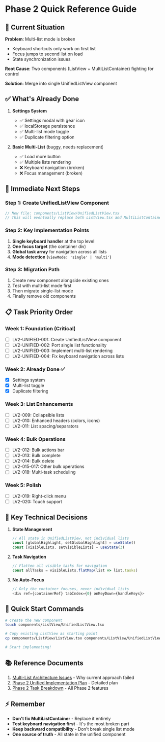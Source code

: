 # Phase 2 Quick Reference Guide

## 🚨 Current Situation

**Problem**: Multi-list mode is broken
- Keyboard shortcuts only work on first list
- Focus jumps to second list on load
- State synchronization issues

**Root Cause**: Two components (ListView + MultiListContainer) fighting for control

**Solution**: Merge into single UnifiedListView component

## ✅ What's Already Done

1. **Settings System**
   - ✅ Settings modal with gear icon
   - ✅ localStorage persistence
   - ✅ Multi-list mode toggle
   - ✅ Duplicate filtering option

2. **Basic Multi-List** (buggy, needs replacement)
   - ✅ Load more button
   - ✅ Multiple lists rendering
   - ❌ Keyboard navigation (broken)
   - ❌ Focus management (broken)

## 🎯 Immediate Next Steps

### Step 1: Create UnifiedListView Component
```typescript
// New file: components/ListView/UnifiedListView.tsx
// This will eventually replace both ListView.tsx and MultiListContainer.tsx
```

### Step 2: Key Implementation Points
1. **Single keyboard handler** at the top level
2. **One focus target** (the container div)
3. **Global task array** for navigation across all lists
4. **Mode detection** (`viewMode: 'single' | 'multi'`)

### Step 3: Migration Path
1. Create new component alongside existing ones
2. Test with multi-list mode first
3. Then migrate single-list mode
4. Finally remove old components

## 📋 Task Priority Order

### Week 1: Foundation (Critical)
- [ ] LV2-UNIFIED-001: Create UnifiedListView component
- [ ] LV2-UNIFIED-002: Port single list functionality
- [ ] LV2-UNIFIED-003: Implement multi-list rendering
- [ ] LV2-UNIFIED-004: Fix keyboard navigation across lists

### Week 2: Already Done ✅
- [x] Settings system
- [x] Multi-list toggle
- [x] Duplicate filtering

### Week 3: List Enhancements
- [ ] LV2-009: Collapsible lists
- [ ] LV2-010: Enhanced headers (colors, icons)
- [ ] LV2-011: List spacing/separators

### Week 4: Bulk Operations
- [ ] LV2-012: Bulk actions bar
- [ ] LV2-013: Bulk complete
- [ ] LV2-014: Bulk delete
- [ ] LV2-015-017: Other bulk operations
- [ ] LV2-018: Multi-task scheduling

### Week 5: Polish
- [ ] LV2-019: Right-click menu
- [ ] LV2-020: Touch support

## 🔑 Key Technical Decisions

1. **State Management**
   ```typescript
   // All state in UnifiedListView, not individual lists
   const [globalHighlight, setGlobalHighlight] = useState()
   const [visibleLists, setVisibleLists] = useState(3)
   ```

2. **Task Navigation**
   ```typescript
   // Flatten all visible tasks for navigation
   const allTasks = visibleLists.flatMap(list => list.tasks)
   ```

3. **No Auto-Focus**
   ```typescript
   // Only the container focuses, never individual lists
   <div ref={containerRef} tabIndex={0} onKeyDown={handleKeys}>
   ```

## 🚀 Quick Start Commands

```bash
# Create the new component
touch components/ListView/UnifiedListView.tsx

# Copy existing ListView as starting point
cp components/ListView/ListView.tsx components/ListView/UnifiedListView.tsx

# Start implementing!
```

## 📚 Reference Documents

1. [Multi-List Architecture Issues](../../multi-list-architecture-issues.md) - Why current approach failed
2. [Phase 2 Unified Implementation Plan](./Phase-2-Unified-Implementation-Plan.md) - Detailed plan
3. [Phase 2 Task Breakdown](./03-TASKS/Phase-2-Task-Breakdown.md) - All Phase 2 features

## ⚡ Remember

- **Don't fix MultiListContainer** - Replace it entirely
- **Test keyboard navigation first** - It's the most broken part
- **Keep backward compatibility** - Don't break single list mode
- **One source of truth** - All state in the unified component